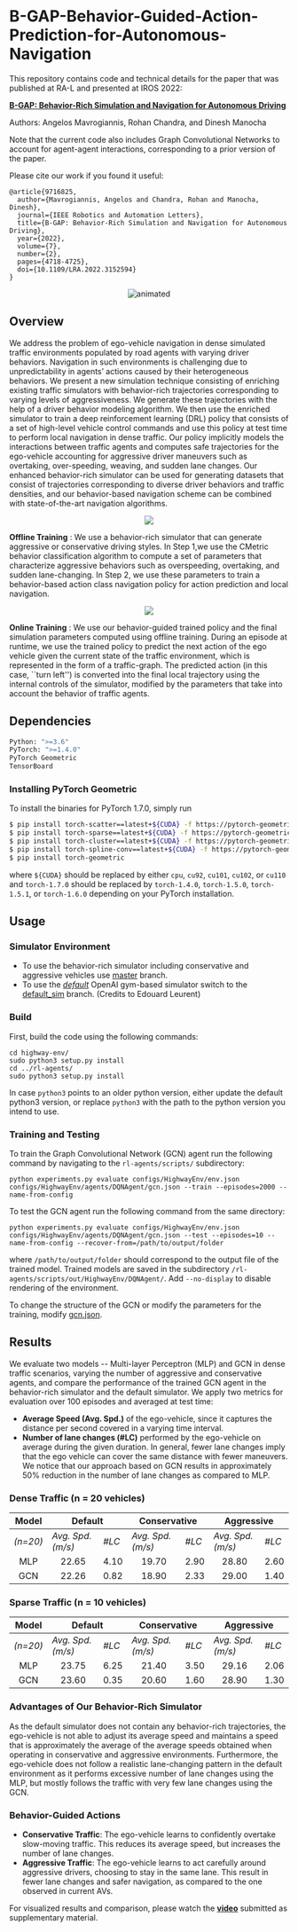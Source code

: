 # B-GAP-Behavior-Guided-Action-Prediction-for-Autonomous-Navigation
This repository contains code and technical details for the paper that was published at RA-L and presented at IROS 2022:

**[B-GAP: Behavior-Rich Simulation and Navigation for Autonomous Driving](https://arxiv.org/abs/2011.03748)**

Authors: Angelos Mavrogiannis, Rohan Chandra, and Dinesh Manocha

Note that the current code also includes Graph Convolutional Networks to account for agent-agent interactions, corresponding to a prior version of the paper.

Please cite our work if you found it useful:

```
@article{9716825,
  author={Mavrogiannis, Angelos and Chandra, Rohan and Manocha, Dinesh},
  journal={IEEE Robotics and Automation Letters}, 
  title={B-GAP: Behavior-Rich Simulation and Navigation for Autonomous Driving}, 
  year={2022},
  volume={7},
  number={2},
  pages={4718-4725},
  doi={10.1109/LRA.2022.3152594}
}
```

<p align="center">
  <img src="/images/aggro.gif" alt="animated" />
</p>

## Overview
We address the problem of ego-vehicle navigation in dense simulated traffic environments populated by road agents with varying driver behaviors. Navigation in such environments is challenging due to unpredictability in agents’ actions caused by their heterogeneous behaviors. We present a new simulation technique consisting of enriching existing traffic simulators with behavior-rich trajectories corresponding to varying levels of aggressiveness. We generate these trajectories with the help of a driver behavior modeling algorithm. We then use the enriched simulator to train a deep reinforcement learning (DRL) policy that consists of a set of high-level vehicle control commands and use this policy at test time to perform local navigation in dense traffic. Our policy implicitly models the interactions between traffic agents and computes safe trajectories for the ego-vehicle accounting for aggressive driver maneuvers such as overtaking, over-speeding, weaving, and sudden lane changes. Our enhanced behavior-rich simulator can be used for generating datasets that consist of trajectories corresponding to diverse driver behaviors and traffic densities, and our behavior-based navigation scheme can be combined with state-of-the-art navigation algorithms.

<p align="center">
<img src="/images/b-gap-overview.png" max-width: 100%; height: auto;>
</p>

**Offline Training** : We use a behavior-rich simulator that can generate aggressive or conservative driving styles. In Step 1,we use the CMetric behavior classification algorithm to compute a set of parameters that characterize aggressive behaviors such as overspeeding, overtaking, and sudden lane-changing. In Step 2, we use these parameters to train a behavior-based action class navigation policy for action prediction and local navigation.

<p align="center">
<img src="/images/bgap_runtime.PNG" max-width: 100%; height: auto;>
</p>

**Online Training** : We use our behavior-guided trained policy and the final simulation parameters computed using offline training. During an episode at runtime, we use the trained policy to predict the next action of the ego vehicle given the current state of the traffic environment, which is represented in the form of a traffic-graph. The predicted action (in this case, \`\`turn left\'\') is converted into the final local trajectory using the internal controls of the simulator, modified by the parameters that take into account the behavior of traffic agents.

## Dependencies
```python
Python: ">=3.6"
PyTorch: ">=1.4.0"
PyTorch Geometric
TensorBoard
```

### Installing PyTorch Geometric

To install the binaries for PyTorch 1.7.0, simply run

```sh
$ pip install torch-scatter==latest+${CUDA} -f https://pytorch-geometric.com/whl/torch-1.7.0.html
$ pip install torch-sparse==latest+${CUDA} -f https://pytorch-geometric.com/whl/torch-1.7.0.html
$ pip install torch-cluster==latest+${CUDA} -f https://pytorch-geometric.com/whl/torch-1.7.0.html
$ pip install torch-spline-conv==latest+${CUDA} -f https://pytorch-geometric.com/whl/torch-1.7.0.html
$ pip install torch-geometric
```

where `${CUDA}` should be replaced by either `cpu`, `cu92`, `cu101`, `cu102`, or `cu110` and `torch-1.7.0` should be replaced by `torch-1.4.0`, `torch-1.5.0`, `torch-1.5.1`, or `torch-1.6.0` depending on your PyTorch installation.

## Usage
### Simulator Environment
- To use the behavior-rich simulator including conservative and aggressive vehicles use [master](/angmavrogiannis/B-GAP-Behavior-Guided-Action-Prediction-for-Autonomous-Navigation/tree/master) branch.
- To use the *[default](https://github.com/eleurent/highway-env)* OpenAI gym-based simulator switch to the [default_sim](/angmavrogiannis/B-GAP-Behavior-Guided-Action-Prediction-for-Autonomous-Navigation/tree/default_sim) branch. (Credits to Edouard Leurent)

### Build
First, build the code using the following commands:

```
cd highway-env/
sudo python3 setup.py install
cd ../rl-agents/
sudo python3 setup.py install
```

In case `python3` points to an older python version, either update the default python3 version, or replace `python3` with the path to the python version you intend to use.

### Training and Testing
To train the Graph Convolutional Network (GCN) agent run the following command by navigating to the `rl-agents/scripts/` subdirectory:

```
python experiments.py evaluate configs/HighwayEnv/env.json configs/HighwayEnv/agents/DQNAgent/gcn.json --train --episodes=2000 --name-from-config
```

To test the GCN agent run the following command from the same directory:

```
python experiments.py evaluate configs/HighwayEnv/env.json configs/HighwayEnv/agents/DQNAgent/gcn.json --test --episodes=10 --name-from-config --recover-from=/path/to/output/folder
```

where `/path/to/output/folder` should correspond to the output file of the trained model. Trained models are saved in the subdirectory `/rl-agents/scripts/out/HighwayEnv/DQNAgent/`. Add `--no-display` to disable rendering of the environment.

To change the structure of the GCN or modify the parameters for the training, modify [gcn.json](/rl-agents/scripts/configs/HighwayEnv/agents/DQNAgent/gcn.json).

## Results
We evaluate two models -- Multi-layer Perceptron (MLP) and GCN in dense traffic scenarios, varying the number of aggressive and conservative agents, and compare the performance of the trained GCN agent in the behavior-rich simulator and the default simulator. We apply two metrics for evaluation over 100 episodes and averaged at test time:

- **Average Speed (Avg. Spd.)** of the ego-vehicle, since it captures the distance per second covered in a varying time interval.
- **Number of lane changes (#LC)** performed by the ego-vehicle on average during the given duration. In general, fewer lane changes imply that the ego vehicle can cover the same distance with fewer maneuvers. We notice that our approach based on GCN results in approximately 50% reduction in the number of lane changes as compared to MLP.

### Dense Traffic (n = 20 vehicles)
<table>
    <thead>
        <tr>
            <th>Model</th>
            <th colspan=2>Default</th>
            <th colspan=2>Conservative</th>
            <th colspan=2>Aggressive</th>
        </tr>
    </thead>
    <tbody>
        <tr>
            <td><i>(n=20)</i></td>
            <td><i>Avg. Spd. (m/s)</i></td>
            <td><i>#LC</i></td>
            <td><i>Avg. Spd. (m/s)</i></td>
            <td><i>#LC</i></td>
            <td><i>Avg. Spd. (m/s)</i></td>
            <td><i>#LC</i></td>
        </tr>
        <tr>
            <td style="text-align: center">MLP</td>
            <td style="text-align: center">22.65</td>
            <td style="text-align: center">4.10</td>
            <td style="text-align: center">19.70</td>
            <td style="text-align: center">2.90</td>
            <td style="text-align: center">28.80</td>
           <td style="text-align: center">2.60</td>
        </tr>
        <tr>
            <td style="text-align: center">GCN</td>
            <td style="text-align: center">22.26</td>
            <td style="text-align: center">0.82</td>
            <td style="text-align: center">18.90</td>
            <td style="text-align: center">2.33</td>
            <td style="text-align: center">29.00</td>
            <td style="text-align: center">1.40</td>
        </tr>
    </tbody>
</table>

### Sparse Traffic (n = 10 vehicles)
<table>
    <thead>
        <tr>
            <th>Model</th>
            <th colspan=2>Default</th>
            <th colspan=2>Conservative</th>
            <th colspan=2>Aggressive</th>
        </tr>
    </thead>
    <tbody>
        <tr>
            <td><i>(n=20)</i></td>
            <td><i>Avg. Spd. (m/s)</i></td>
            <td><i>#LC</i></td>
            <td><i>Avg. Spd. (m/s)</i></td>
            <td><i>#LC</i></td>
            <td><i>Avg. Spd. (m/s)</i></td>
            <td><i>#LC</i></td>
        </tr>
        <tr>
            <td style="text-align: center">MLP</td>
            <td style="text-align: center">23.75</td>
            <td style="text-align: center">6.25</td>
            <td style="text-align: center">21.40</td>
            <td style="text-align: center">3.50</td>
            <td style="text-align: center">29.16</td>
           <td style="text-align: center">2.06</td>
        </tr>
        <tr>
            <td style="text-align: center">GCN</td>
            <td style="text-align: center">23.60</td>
            <td style="text-align: center">0.35</td>
            <td style="text-align: center">20.60</td>
            <td style="text-align: center">1.60</td>
            <td style="text-align: center">28.90</td>
            <td style="text-align: center">1.30</td>
        </tr>
    </tbody>
</table>

### Advantages of Our Behavior-Rich Simulator
As the default simulator does not contain any behavior-rich trajectories, the ego-vehicle is not able to adjust its average speed and maintains a speed that is approximately the average of the average speeds obtained when operating in conservative and aggressive environments. Furthermore, the ego-vehicle does not follow a realistic lane-changing pattern in the default environment as it performs excessive number of lane changes using the MLP, but mostly follows the traffic with very few lane changes using the GCN.

### Behavior-Guided Actions
- **Conservative Traffic**: The ego-vehicle learns to confidently overtake slow-moving traffic. This reduces its average speed, but increases the number of lane changes.
- **Aggressive Traffic**: The ego-vehicle learns to act carefully around aggressive drivers, choosing to stay in the same lane. This result in fewer lane changes and safer navigation, as compared to the one observed in current AVs.


For visualized results and comparison, please watch the **[video](https://youtu.be/AKa0esw88sQ)** submitted as supplementary material.
